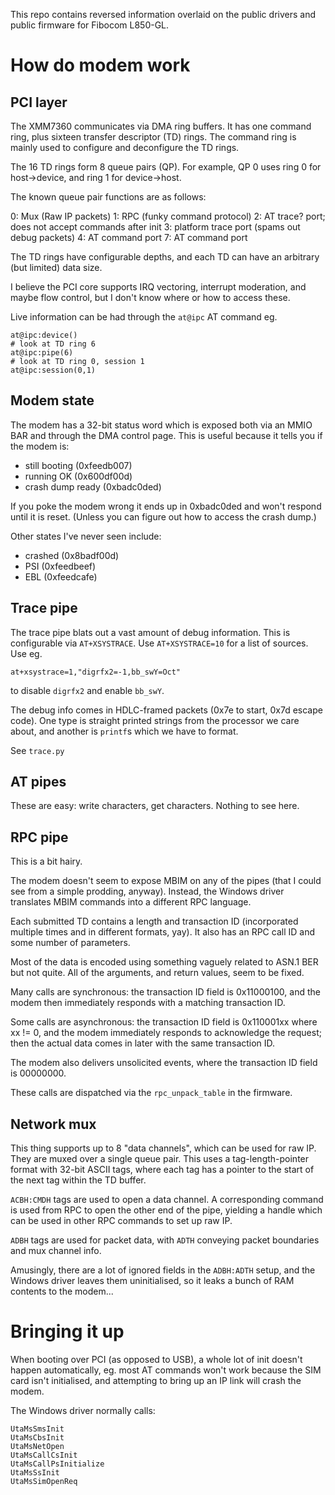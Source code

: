 This repo contains reversed information overlaid on the public drivers and public firmware for Fibocom L850-GL.

# How do modem work

## PCI layer

The XMM7360 communicates via DMA ring buffers. It has one command ring, plus
sixteen transfer descriptor (TD) rings. The command ring is mainly used to
configure and deconfigure the TD rings.

The 16 TD rings form 8 queue pairs (QP). For example, QP 0 uses ring 0 for
host→device, and ring 1 for device→host.

The known queue pair functions are as follows:

0:  Mux (Raw IP packets)
1:  RPC (funky command protocol)
2:  AT trace? port; does not accept commands after init
3:  platform trace port (spams out debug packets)
4:  AT command port
7:  AT command port

The TD rings have configurable depths, and each TD can have an arbitrary (but
limited) data size.

I believe the PCI core supports IRQ vectoring, interrupt moderation, and maybe
flow control, but I don't know where or how to access these.

Live information can be had through the `at@ipc` AT command eg.

```
at@ipc:device()
# look at TD ring 6
at@ipc:pipe(6)
# look at TD ring 0, session 1
at@ipc:session(0,1)
```

## Modem state

The modem has a 32-bit status word which is exposed both via an MMIO BAR and
through the DMA control page. This is useful because it tells you if the modem
is:

- still booting (0xfeedb007)
- running OK (0x600df00d)
- crash dump ready (0xbadc0ded)

If you poke the modem wrong it ends up in 0xbadc0ded and won't respond until
it is reset. (Unless you can figure out how to access the crash dump.)

Other states I've never seen include:

- crashed (0x8badf00d)
- PSI (0xfeedbeef)
- EBL (0xfeedcafe)

## Trace pipe

The trace pipe blats out a vast amount of debug information.
This is configurable via `AT+XSYSTRACE`. Use `AT+XSYSTRACE=10` for a list of
sources. Use eg.

```
at+xsystrace=1,"digrfx2=-1,bb_swY=Oct"
```

to disable `digrfx2` and enable `bb_swY`.

The debug info comes in HDLC-framed packets (0x7e to start, 0x7d escape code).
One type is straight printed strings from the processor we care about, and
another is `printf`s which we have to format.

See `trace.py`

## AT pipes

These are easy: write characters, get characters. Nothing to see here.

## RPC pipe

This is a bit hairy.

The modem doesn't seem to expose MBIM on any of the pipes (that I could see
from a simple prodding, anyway).
Instead, the Windows driver translates MBIM commands into a different RPC
language.

Each submitted TD contains a length and transaction ID (incorporated multiple
times and in different formats, yay). It also has an RPC call ID and some
number of parameters.

Most of the data is encoded using something vaguely related to ASN.1 BER but
not quite. All of the arguments, and return values, seem to be fixed.

Many calls are synchronous: the transaction ID field is 0x11000100, and the
modem then immediately responds with a matching transaction ID.

Some calls are asynchronous: the transaction ID field is 0x110001xx where xx
!= 0, and the modem immediately responds to acknowledge the request; then the
actual data comes in later with the same transaction ID.

The modem also delivers unsolicited events, where the transaction ID field is
00000000.

These calls are dispatched via the `rpc_unpack_table` in the firmware.

## Network mux

This thing supports up to 8 "data channels", which can be used for raw IP.
They are muxed over a single queue pair.
This uses a tag-length-pointer format with 32-bit ASCII tags, where each tag
has a pointer to the start of the next tag within the TD buffer.

`ACBH:CMDH` tags are used to open a data channel. A corresponding command is
used from RPC to open the other end of the pipe, yielding a handle which can
be used in other RPC commands to set up raw IP.

`ADBH` tags are used for packet data, with `ADTH` conveying packet boundaries
and mux channel info.

Amusingly, there are a lot of ignored fields in the `ADBH:ADTH` setup, and the
Windows driver leaves them uninitialised, so it leaks a bunch of RAM contents
to the modem...

# Bringing it up

When booting over PCI (as opposed to USB), a whole lot of init doesn't happen
automatically, eg. most AT commands won't work because the SIM card isn't
initialised, and attempting to bring up an IP link will crash the modem.

The Windows driver normally calls:

```
UtaMsSmsInit
UtaMsCbsInit
UtaMsNetOpen
UtaMsCallCsInit
UtaMsCallPsInitialize
UtaMsSsInit
UtaMsSimOpenReq
```
